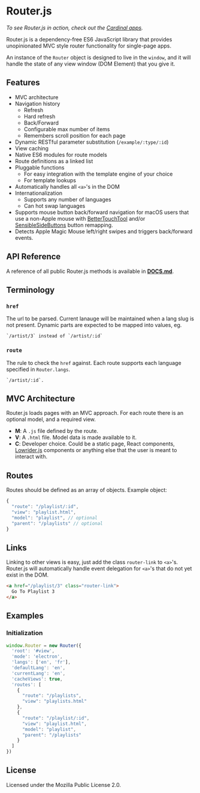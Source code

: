 # Router.js

*To see Router.js in action, check out the
[Cardinal apps](https://cardinalapps.xyz).*

Router.js is a dependency-free ES6 JavaScript library that provides
unopinionated MVC style router functionality for single-page apps.

An instance of the `Router` object is designed to live in the `window`, and it
will handle the state of any view window (DOM Element) that you give it.

## Features

- MVC architecture
- Navigation history
  - Refresh
  - Hard refresh
  - Back/Forward
  - Configurable max number of items
  - Remembers scroll position for each page
- Dynamic RESTful parameter substitution (`/example/:type/:id`)
- View caching
- Native ES6 modules for route models
- Route definitions as a linked list
- Pluggable functions
  - For easy integration with the template engine of your choice
  - For template lookups
- Automatically handles all `<a>`'s in the DOM
- Internationalization
  - Supports any number of languages
  - Can hot swap languages
- Supports mouse button back/forward navigation for macOS users that use a
  non-Apple mouse with [BetterTouchTool](https://folivora.ai/) and/or
  [SensibleSideButtons](https://sensible-side-buttons.archagon.net/) button remapping.
- Detects Apple Magic Mouse left/right swipes and triggers back/forward events.

## API Reference

A reference of all public Router.js methods is available in
**[DOCS.md](DOCS.md)**.

## Terminology

### `href`

The url to be parsed. Current lanauge will be maintained when a lang slug is not
present. Dynamic parts are expected to be mapped into values, eg.

```
`/artist/3` instead of `/artist/:id`
```

### `route`

The rule to check the `href` against. Each route supports each language
specified in `Router.langs`.

```
`/artist/:id`.
```

## MVC Architecture

Router.js loads pages with an MVC approach. For each route there is an
optional model, and a required view.

- **M**: A `.js` file defined by the route.
- **V**: A `.html` file. Model data is made available to it.
- **C**: Developer choice. Could be a static page, React components,
  [Lowrider.js](https://github.com/somebeaver/Lowrider.js) components or
  anything else that the user is meant to interact with.

## Routes

Routes should be defined as an array of objects. Example object:

```javascript
{
  "route": "/playlist/:id",
  "view": "playlist.html",
  "model": "playlist", // optional
  "parent": "/playlists" // optional
}
```

## Links

Linking to other views is easy, just add the class `router-link` to `<a>`'s.
Router.js will automatically handle event delegation for `<a>`'s that do not yet
exist in the DOM.

```html
<a href="/playlist/3" class="router-link">
  Go To Playlist 3
</a>
```

## Examples

### Initialization

```javascript
window.Router = new Router({
  'root': '#view',
  'mode': 'electron',
  'langs': ['en', 'fr'],
  'defaultLang': 'en',
  'currentLang': 'en',
  'cacheViews': true,
  'routes': [
    {
      "route": "/playlists",
      "view": "playlists.html"
    },
    {
      "route": "/playlist/:id",
      "view": "playlist.html",
      "model": "playlist",
      "parent": "/playlists"
    }
  ]
})
```

## License

Licensed under the Mozilla Public License 2.0.
